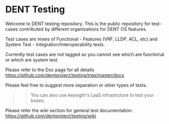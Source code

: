 # DENT Testing

Welcome to DENT testing repository. This is the public repository for test-cases contributed by different organizations for DENT OS features.

Test cases are mixes of Functional - Features (VRF, LLDP, ACL, etc) and System Test - Integration/Interoperability tests.

Currently test cases are not tagged so you cannot see which are functional or which are system test.

Please refer to the Doc page for all details https://github.com/dentproject/testing/tree/master/docs

Please feel free to suggest more separation or other types of tests.

>> You can also use keysight's LaaS infrastruture to test your boxes.

Please refer the wiki section for general test documentation: https://github.com/dentproject/testing/wiki
